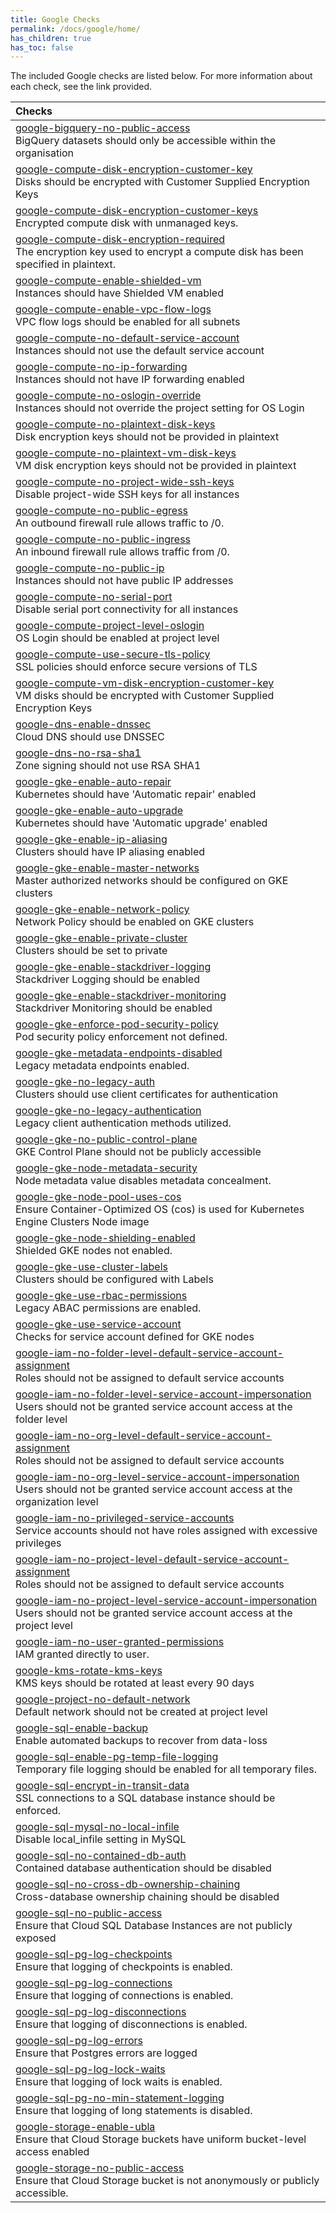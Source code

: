 ```yaml
---
title: Google Checks
permalink: /docs/google/home/
has_children: true
has_toc: false
---
```


The included Google checks are listed below. For more information about each check, see the link provided.

| Checks |
|:------------|
|[google-bigquery-no-public-access](/docs/google/bigquery/no-public-access)<br>BigQuery datasets should only be accessible within the organisation|
|[google-compute-disk-encryption-customer-key](/docs/google/compute/disk-encryption-customer-key)<br>Disks should be encrypted with Customer Supplied Encryption Keys|
|[google-compute-disk-encryption-customer-keys](/docs/google/compute/disk-encryption-customer-keys)<br>Encrypted compute disk with unmanaged keys.|
|[google-compute-disk-encryption-required](/docs/google/compute/disk-encryption-required)<br>The encryption key used to encrypt a compute disk has been specified in plaintext.|
|[google-compute-enable-shielded-vm](/docs/google/compute/enable-shielded-vm)<br>Instances should have Shielded VM enabled|
|[google-compute-enable-vpc-flow-logs](/docs/google/compute/enable-vpc-flow-logs)<br>VPC flow logs should be enabled for all subnets|
|[google-compute-no-default-service-account](/docs/google/compute/no-default-service-account)<br>Instances should not use the default service account|
|[google-compute-no-ip-forwarding](/docs/google/compute/no-ip-forwarding)<br>Instances should not have IP forwarding enabled|
|[google-compute-no-oslogin-override](/docs/google/compute/no-oslogin-override)<br>Instances should not override the project setting for OS Login|
|[google-compute-no-plaintext-disk-keys](/docs/google/compute/no-plaintext-disk-keys)<br>Disk encryption keys should not be provided in plaintext|
|[google-compute-no-plaintext-vm-disk-keys](/docs/google/compute/no-plaintext-vm-disk-keys)<br>VM disk encryption keys should not be provided in plaintext|
|[google-compute-no-project-wide-ssh-keys](/docs/google/compute/no-project-wide-ssh-keys)<br>Disable project-wide SSH keys for all instances|
|[google-compute-no-public-egress](/docs/google/compute/no-public-egress)<br>An outbound firewall rule allows traffic to /0.|
|[google-compute-no-public-ingress](/docs/google/compute/no-public-ingress)<br>An inbound firewall rule allows traffic from /0.|
|[google-compute-no-public-ip](/docs/google/compute/no-public-ip)<br>Instances should not have public IP addresses|
|[google-compute-no-serial-port](/docs/google/compute/no-serial-port)<br>Disable serial port connectivity for all instances|
|[google-compute-project-level-oslogin](/docs/google/compute/project-level-oslogin)<br>OS Login should be enabled at project level|
|[google-compute-use-secure-tls-policy](/docs/google/compute/use-secure-tls-policy)<br>SSL policies should enforce secure versions of TLS|
|[google-compute-vm-disk-encryption-customer-key](/docs/google/compute/vm-disk-encryption-customer-key)<br>VM disks should be encrypted with Customer Supplied Encryption Keys|
|[google-dns-enable-dnssec](/docs/google/dns/enable-dnssec)<br>Cloud DNS should use DNSSEC|
|[google-dns-no-rsa-sha1](/docs/google/dns/no-rsa-sha1)<br>Zone signing should not use RSA SHA1|
|[google-gke-enable-auto-repair](/docs/google/gke/enable-auto-repair)<br>Kubernetes should have 'Automatic repair' enabled|
|[google-gke-enable-auto-upgrade](/docs/google/gke/enable-auto-upgrade)<br>Kubernetes should have 'Automatic upgrade' enabled|
|[google-gke-enable-ip-aliasing](/docs/google/gke/enable-ip-aliasing)<br>Clusters should have IP aliasing enabled|
|[google-gke-enable-master-networks](/docs/google/gke/enable-master-networks)<br>Master authorized networks should be configured on GKE clusters|
|[google-gke-enable-network-policy](/docs/google/gke/enable-network-policy)<br>Network Policy should be enabled on GKE clusters|
|[google-gke-enable-private-cluster](/docs/google/gke/enable-private-cluster)<br>Clusters should be set to private|
|[google-gke-enable-stackdriver-logging](/docs/google/gke/enable-stackdriver-logging)<br>Stackdriver Logging should be enabled|
|[google-gke-enable-stackdriver-monitoring](/docs/google/gke/enable-stackdriver-monitoring)<br>Stackdriver Monitoring should be enabled|
|[google-gke-enforce-pod-security-policy](/docs/google/gke/enforce-pod-security-policy)<br>Pod security policy enforcement not defined.|
|[google-gke-metadata-endpoints-disabled](/docs/google/gke/metadata-endpoints-disabled)<br>Legacy metadata endpoints enabled.|
|[google-gke-no-legacy-auth](/docs/google/gke/no-legacy-auth)<br>Clusters should use client certificates for authentication|
|[google-gke-no-legacy-authentication](/docs/google/gke/no-legacy-authentication)<br>Legacy client authentication methods utilized.|
|[google-gke-no-public-control-plane](/docs/google/gke/no-public-control-plane)<br>GKE Control Plane should not be publicly accessible|
|[google-gke-node-metadata-security](/docs/google/gke/node-metadata-security)<br>Node metadata value disables metadata concealment.|
|[google-gke-node-pool-uses-cos](/docs/google/gke/node-pool-uses-cos)<br>Ensure Container-Optimized OS (cos) is used for Kubernetes Engine Clusters Node image|
|[google-gke-node-shielding-enabled](/docs/google/gke/node-shielding-enabled)<br>Shielded GKE nodes not enabled.|
|[google-gke-use-cluster-labels](/docs/google/gke/use-cluster-labels)<br>Clusters should be configured with Labels|
|[google-gke-use-rbac-permissions](/docs/google/gke/use-rbac-permissions)<br>Legacy ABAC permissions are enabled.|
|[google-gke-use-service-account](/docs/google/gke/use-service-account)<br>Checks for service account defined for GKE nodes|
|[google-iam-no-folder-level-default-service-account-assignment](/docs/google/iam/no-folder-level-default-service-account-assignment)<br>Roles should not be assigned to default service accounts|
|[google-iam-no-folder-level-service-account-impersonation](/docs/google/iam/no-folder-level-service-account-impersonation)<br>Users should not be granted service account access at the folder level|
|[google-iam-no-org-level-default-service-account-assignment](/docs/google/iam/no-org-level-default-service-account-assignment)<br>Roles should not be assigned to default service accounts|
|[google-iam-no-org-level-service-account-impersonation](/docs/google/iam/no-org-level-service-account-impersonation)<br>Users should not be granted service account access at the organization level|
|[google-iam-no-privileged-service-accounts](/docs/google/iam/no-privileged-service-accounts)<br>Service accounts should not have roles assigned with excessive privileges|
|[google-iam-no-project-level-default-service-account-assignment](/docs/google/iam/no-project-level-default-service-account-assignment)<br>Roles should not be assigned to default service accounts|
|[google-iam-no-project-level-service-account-impersonation](/docs/google/iam/no-project-level-service-account-impersonation)<br>Users should not be granted service account access at the project level|
|[google-iam-no-user-granted-permissions](/docs/google/iam/no-user-granted-permissions)<br>IAM granted directly to user.|
|[google-kms-rotate-kms-keys](/docs/google/kms/rotate-kms-keys)<br>KMS keys should be rotated at least every 90 days|
|[google-project-no-default-network](/docs/google/project/no-default-network)<br>Default network should not be created at project level|
|[google-sql-enable-backup](/docs/google/sql/enable-backup)<br>Enable automated backups to recover from data-loss|
|[google-sql-enable-pg-temp-file-logging](/docs/google/sql/enable-pg-temp-file-logging)<br>Temporary file logging should be enabled for all temporary files.|
|[google-sql-encrypt-in-transit-data](/docs/google/sql/encrypt-in-transit-data)<br>SSL connections to a SQL database instance should be enforced.|
|[google-sql-mysql-no-local-infile](/docs/google/sql/mysql-no-local-infile)<br>Disable local_infile setting in MySQL|
|[google-sql-no-contained-db-auth](/docs/google/sql/no-contained-db-auth)<br>Contained database authentication should be disabled|
|[google-sql-no-cross-db-ownership-chaining](/docs/google/sql/no-cross-db-ownership-chaining)<br>Cross-database ownership chaining should be disabled|
|[google-sql-no-public-access](/docs/google/sql/no-public-access)<br>Ensure that Cloud SQL Database Instances are not publicly exposed|
|[google-sql-pg-log-checkpoints](/docs/google/sql/pg-log-checkpoints)<br>Ensure that logging of checkpoints is enabled.|
|[google-sql-pg-log-connections](/docs/google/sql/pg-log-connections)<br>Ensure that logging of connections is enabled.|
|[google-sql-pg-log-disconnections](/docs/google/sql/pg-log-disconnections)<br>Ensure that logging of disconnections is enabled.|
|[google-sql-pg-log-errors](/docs/google/sql/pg-log-errors)<br>Ensure that Postgres errors are logged|
|[google-sql-pg-log-lock-waits](/docs/google/sql/pg-log-lock-waits)<br>Ensure that logging of lock waits is enabled.|
|[google-sql-pg-no-min-statement-logging](/docs/google/sql/pg-no-min-statement-logging)<br>Ensure that logging of long statements is disabled.|
|[google-storage-enable-ubla](/docs/google/storage/enable-ubla)<br>Ensure that Cloud Storage buckets have uniform bucket-level access enabled|
|[google-storage-no-public-access](/docs/google/storage/no-public-access)<br>Ensure that Cloud Storage bucket is not anonymously or publicly accessible.|
